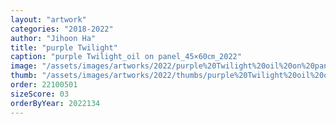 ```yaml
---
layout: "artwork"
categories: "2018-2022"
author: "Jihoon Ha"
title: "purple Twilight"
caption: "purple Twilight_oil on panel_45×60㎝_2022"
image: "/assets/images/artworks/2022/purple%20Twilight%20oil%20on%20panel%2045x60cm%202022.jpg"
thumb: "/assets/images/artworks/2022/thumbs/purple%20Twilight%20oil%20on%20panel%2045x60cm%202022.jpg"
order: 22100501
sizeScore: 03
orderByYear: 2022134
---
```

